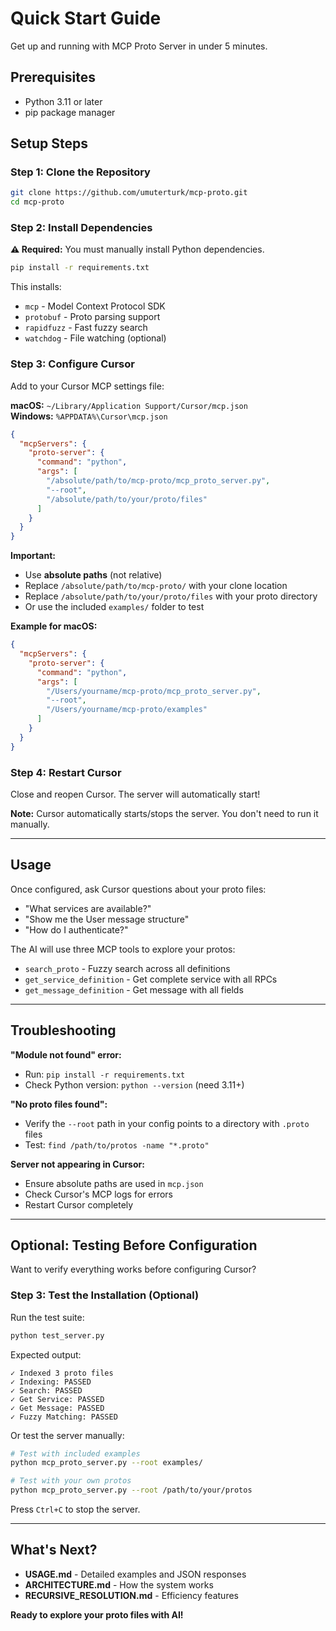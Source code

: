 # Quick Start Guide

Get up and running with MCP Proto Server in under 5 minutes.

## Prerequisites

- Python 3.11 or later
- pip package manager

## Setup Steps

### Step 1: Clone the Repository

```bash
git clone https://github.com/umuterturk/mcp-proto.git
cd mcp-proto
```

### Step 2: Install Dependencies

**⚠️ Required:** You must manually install Python dependencies.

```bash
pip install -r requirements.txt
```

This installs:
- `mcp` - Model Context Protocol SDK
- `protobuf` - Proto parsing support
- `rapidfuzz` - Fast fuzzy search
- `watchdog` - File watching (optional)

### Step 3: Configure Cursor

Add to your Cursor MCP settings file:

**macOS:** `~/Library/Application Support/Cursor/mcp.json`  
**Windows:** `%APPDATA%\Cursor\mcp.json`

```json
{
  "mcpServers": {
    "proto-server": {
      "command": "python",
      "args": [
        "/absolute/path/to/mcp-proto/mcp_proto_server.py",
        "--root",
        "/absolute/path/to/your/proto/files"
      ]
    }
  }
}
```

**Important:**
- Use **absolute paths** (not relative)
- Replace `/absolute/path/to/mcp-proto/` with your clone location
- Replace `/absolute/path/to/your/proto/files` with your proto directory
- Or use the included `examples/` folder to test

**Example for macOS:**
```json
{
  "mcpServers": {
    "proto-server": {
      "command": "python",
      "args": [
        "/Users/yourname/mcp-proto/mcp_proto_server.py",
        "--root",
        "/Users/yourname/mcp-proto/examples"
      ]
    }
  }
}
```

### Step 4: Restart Cursor

Close and reopen Cursor. The server will automatically start!

**Note:** Cursor automatically starts/stops the server. You don't need to run it manually.

---

## Usage

Once configured, ask Cursor questions about your proto files:

- "What services are available?"
- "Show me the User message structure"
- "How do I authenticate?"

The AI will use three MCP tools to explore your protos:
- `search_proto` - Fuzzy search across all definitions
- `get_service_definition` - Get complete service with all RPCs
- `get_message_definition` - Get message with all fields

---

## Troubleshooting

**"Module not found" error:**
- Run: `pip install -r requirements.txt`
- Check Python version: `python --version` (need 3.11+)

**"No proto files found":**
- Verify the `--root` path in your config points to a directory with `.proto` files
- Test: `find /path/to/protos -name "*.proto"`

**Server not appearing in Cursor:**
- Ensure absolute paths are used in `mcp.json`
- Check Cursor's MCP logs for errors
- Restart Cursor completely

---

## Optional: Testing Before Configuration

Want to verify everything works before configuring Cursor?

### Step 3: Test the Installation (Optional)

Run the test suite:

```bash
python test_server.py
```

Expected output:
```
✓ Indexed 3 proto files
✓ Indexing: PASSED
✓ Search: PASSED
✓ Get Service: PASSED
✓ Get Message: PASSED
✓ Fuzzy Matching: PASSED
```

Or test the server manually:
```bash
# Test with included examples
python mcp_proto_server.py --root examples/

# Test with your own protos
python mcp_proto_server.py --root /path/to/your/protos
```

Press `Ctrl+C` to stop the server.

---

## What's Next?

- **USAGE.md** - Detailed examples and JSON responses
- **ARCHITECTURE.md** - How the system works
- **RECURSIVE_RESOLUTION.md** - Efficiency features

**Ready to explore your proto files with AI!**

